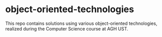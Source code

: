 # object-oriented-technologies
This repo contains solutions using various object-oriented technologies, realized during the Computer Science course at AGH UST. 
